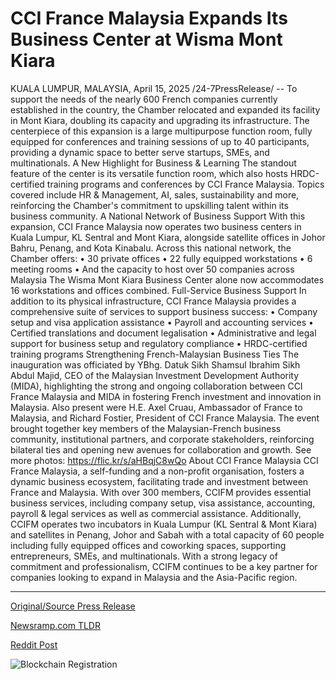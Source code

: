 # CCI France Malaysia Expands Its Business Center at Wisma Mont Kiara

KUALA LUMPUR, MALAYSIA, April 15, 2025 /24-7PressRelease/ -- To support the needs of the nearly 600 French companies currently established in the country, the Chamber relocated and expanded its facility in Mont Kiara, doubling its capacity and upgrading its infrastructure. The centerpiece of this expansion is a large multipurpose function room, fully equipped for conferences and training sessions of up to 40 participants, providing a dynamic space to better serve startups, SMEs, and multinationals.  A New Highlight for Business & Learning The standout feature of the center is its versatile function room, which also hosts HRDC-certified training programs and conferences by CCI France Malaysia. Topics covered include HR & Management, AI, sales, sustainability and more, reinforcing the Chamber's commitment to upskilling talent within its business community.  A National Network of Business Support With this expansion, CCI France Malaysia now operates two business centers in Kuala Lumpur, KL Sentral and Mont Kiara, alongside satellite offices in Johor Bahru, Penang, and Kota Kinabalu.  Across this national network, the Chamber offers: •	30 private offices •	22 fully equipped workstations •	6 meeting rooms •	And the capacity to host over 50 companies across Malaysia  The Wisma Mont Kiara Business Center alone now accommodates 16 workstations and offices combined.  Full-Service Business Support In addition to its physical infrastructure, CCI France Malaysia provides a comprehensive suite of services to support business success: •	Company setup and visa application assistance •	Payroll and accounting services •	Certified translations and document legalisation •	Administrative and legal support for business setup and regulatory compliance •	HRDC-certified training programs   Strengthening French-Malaysian Business Ties The inauguration was officiated by YBhg. Datuk Sikh Shamsul Ibrahim Sikh Abdul Majid, CEO of the Malaysian Investment Development Authority (MIDA), highlighting the strong and ongoing collaboration between CCI France Malaysia and MIDA in fostering French investment and innovation in Malaysia.  Also present were H.E. Axel Cruau, Ambassador of France to Malaysia, and Richard Fostier, President of CCI France Malaysia. The event brought together key members of the Malaysian-French business community, institutional partners, and corporate stakeholders, reinforcing bilateral ties and opening new avenues for collaboration and growth.  See more photos: https://flic.kr/s/aHBqjC8wQo  About CCI France Malaysia  CCI France Malaysia, a self-funding and a non-profit organisation, fosters a dynamic business ecosystem, facilitating trade and investment between France and Malaysia. With over 300 members, CCIFM provides essential business services, including company setup, visa assistance, accounting, payroll & legal services as well as commercial assistance.  Additionally, CCIFM operates two incubators in Kuala Lumpur (KL Sentral & Mont Kiara) and satellites in Penang, Johor and Sabah with a total capacity of 60 people including fully equipped offices and coworking spaces, supporting entrepreneurs, SMEs, and multinationals. With a strong legacy of commitment and professionalism, CCIFM continues to be a key partner for companies looking to expand in Malaysia and the Asia-Pacific region. 

---

[Original/Source Press Release](https://www.24-7pressrelease.com/press-release/521636/cci-france-malaysia-expands-its-business-center-at-wisma-mont-kiara)
                    

[Newsramp.com TLDR](https://newsramp.com/curated-news/cci-france-malaysia-expands-facility-in-mont-kiara-to-strengthen-business-ties/5f040b20288cd479368ba8dc5452e4ef) 

 



[Reddit Post](https://www.reddit.com/r/Leadership_Management/comments/1jzlr0v/cci_france_malaysia_expands_facility_in_mont/) 



![Blockchain Registration](https://cdn.newsramp.app/24-7PressRelease/qrcode/254/15/cool0rFF.webp)